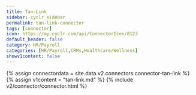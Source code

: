 ```yaml
---
title: Tan-Link
sidebar: cyclr_sidebar
permalink: tan-link-connector
tags: [connector]
icon: https://my.cyclr.com/api/ConnectorIcon/8123
default_header: false
category: HR/Payroll
categories: [HR/Payroll,CRMs,Healthcare/Wellness]
showv1content: false
---
```

{% assign connectordata = site.data.v2.connectors.connector-tan-link %}
{% assign v1content = "tan-link.md" %}
{% include v2/connector/connector.html %}	